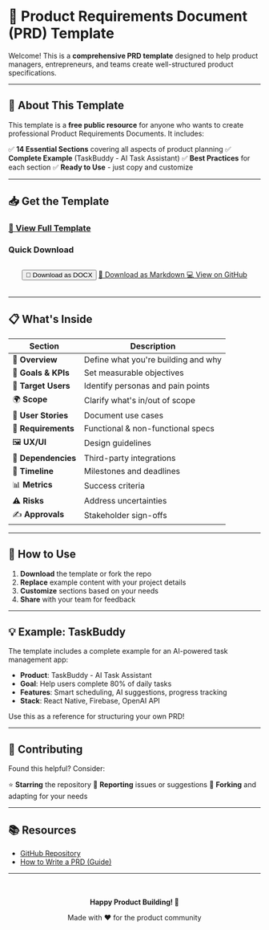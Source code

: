 # 📄 Product Requirements Document (PRD) Template

Welcome! This is a **comprehensive PRD template** designed to help product managers, entrepreneurs, and teams create well-structured product specifications.

---

## 🎯 About This Template

This template is a **free public resource** for anyone who wants to create professional Product Requirements Documents. It includes:

✅ **14 Essential Sections** covering all aspects of product planning
✅ **Complete Example** (TaskBuddy - AI Task Assistant)
✅ **Best Practices** for each section
✅ **Ready to Use** - just copy and customize

---

## 📥 Get the Template

### [📄 View Full Template](PRD-Template.md)

### Quick Download

<div style="text-align: center; margin: 30px 0;">
  <button onclick="downloadAsDocx()" class="download-btn">
    📄 Download as DOCX
  </button>
  <a href="https://raw.githubusercontent.com/booya1986/PRD_Tamplet/main/PRD-Template.md" class="download-btn download-btn-secondary">
    📝 Download as Markdown
  </a>
  <a href="https://github.com/booya1986/PRD_Tamplet" class="download-btn download-btn-secondary">
    💻 View on GitHub
  </a>
</div>

<script src="https://cdn.jsdelivr.net/npm/docx@7.8.2/build/index.min.js"></script>
<script src="assets/js/download.js"></script>

---

## 📋 What's Inside

| Section | Description |
|---------|-------------|
| 📝 **Overview** | Define what you're building and why |
| 🎯 **Goals & KPIs** | Set measurable objectives |
| 👥 **Target Users** | Identify personas and pain points |
| 🌍 **Scope** | Clarify what's in/out of scope |
| 🧭 **User Stories** | Document use cases |
| 🧠 **Requirements** | Functional & non-functional specs |
| 🖼️ **UX/UI** | Design guidelines |
| 🔄 **Dependencies** | Third-party integrations |
| 📏 **Timeline** | Milestones and deadlines |
| 📊 **Metrics** | Success criteria |
| ⚠️ **Risks** | Address uncertainties |
| ✍️ **Approvals** | Stakeholder sign-offs |

---

## 🚀 How to Use

1. **Download** the template or fork the repo
2. **Replace** example content with your project details
3. **Customize** sections based on your needs
4. **Share** with your team for feedback

---

## 💡 Example: TaskBuddy

The template includes a complete example for an AI-powered task management app:

- **Product**: TaskBuddy - AI Task Assistant
- **Goal**: Help users complete 80% of daily tasks
- **Features**: Smart scheduling, AI suggestions, progress tracking
- **Stack**: React Native, Firebase, OpenAI API

Use this as a reference for structuring your own PRD!

---

## 🤝 Contributing

Found this helpful? Consider:

⭐ **Starring** the repository
🐛 **Reporting** issues or suggestions
🔀 **Forking** and adapting for your needs

---

## 📚 Resources

- [GitHub Repository](https://github.com/booya1986/PRD_Tamplet)
- [How to Write a PRD (Guide)](https://github.com/booya1986/PRD_Tamplet/blob/main/README.md)

---

<div style="text-align: center; padding: 20px;">
  <p><strong>Happy Product Building! 🎉</strong></p>
  <p>Made with ❤️ for the product community</p>
</div>
